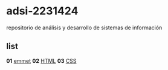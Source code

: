 # adsi-2231424
repositorio  de  análisis y desarrollo de sistemas de información
## list
**01** [emmet](01-emmet/)
**02** [HTML](02-HTML/)
**03** [CSS](03-CSS/)